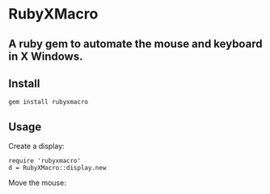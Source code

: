 # RubyXMacro

## A ruby gem to automate the mouse and keyboard in X Windows.

## Install

    gem install rubyxmacro

## Usage

Create a display:

    require 'rubyxmacro'
    d = RubyXMacro::display.new

Move the mouse:

    
